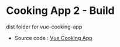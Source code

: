 # Cooking App 2 - Build
dist folder for vue-cooking-app

- Source code : [Vue Cooking App](https://github.com/MoustaphaCamara/vue-cooking-app) 
